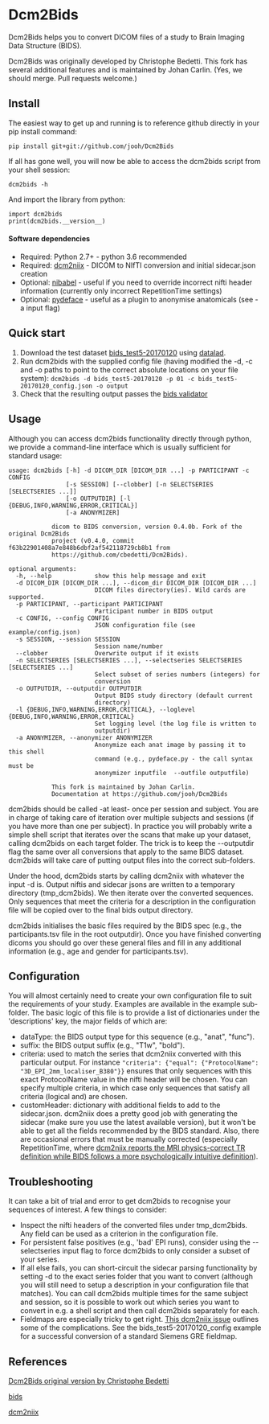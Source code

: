 # Dcm2Bids

Dcm2Bids helps you to convert DICOM files of a study to Brain Imaging Data Structure (BIDS).

Dcm2Bids was originally developed by Christophe Bedetti. This fork has several
additional features and is maintained by Johan Carlin. (Yes, we should merge. Pull
requests welcome.)

## Install

The easiest way to get up and running is to reference github directly in your pip
install command:

```
pip install git+git://github.com/jooh/Dcm2Bids
```

If all has gone well, you will now be able to access the dcm2bids script from your shell
session:

```
dcm2bids -h
```

And import the library from python:

```
import dcm2bids
print(dcm2bids.__version__)
```

#### Software dependencies

- Required: Python 2.7+ - python 3.6 recommended
- Required: [dcm2niix](https://github.com/rordenlab/dcm2niix) - DICOM to NIfTI conversion and initial sidecar.json creation
- Optional: [nibabel](https://github.com/nipy/nibabel) - useful if you need to override incorrect nifti header information (currently only incorrect RepetitionTime settings)
- Optional: [pydeface](https://github.com/poldracklab/pydeface) - useful as a plugin to anonymise anatomicals (see -a input flag)


## Quick start

1. Download the test dataset
  [bids_test5-20170120](http://datasets.datalad.org/?dir=/dicoms/dartmouth-phantoms/bids_test5-20170120)
  using [datalad](datalad.org).
2. Run dcm2bids with the supplied config file (having modified the -d, -c and -o paths to
  point to the correct absolute locations on your file system): `dcm2bids -d bids_test5-20170120 -p 01 -c bids_test5-20170120_config.json -o output`
3. Check that the resulting output passes the [bids validator](https://github.com/bids-standard/bids-validator)


## Usage

Although you can access dcm2bids functionality directly through python, we provide a command-line interface which is usually sufficient for standard usage:

```
usage: dcm2bids [-h] -d DICOM_DIR [DICOM_DIR ...] -p PARTICIPANT -c CONFIG
                [-s SESSION] [--clobber] [-n SELECTSERIES [SELECTSERIES ...]]
                [-o OUTPUTDIR] [-l {DEBUG,INFO,WARNING,ERROR,CRITICAL}]
                [-a ANONYMIZER]

            dicom to BIDS conversion, version 0.4.0b. Fork of the original Dcm2Bids
            project (v0.4.0, commit f63b22901408a7e848b6dbf2af542118729cb8b1 from
            https://github.com/cbedetti/Dcm2Bids).

optional arguments:
  -h, --help            show this help message and exit
  -d DICOM_DIR [DICOM_DIR ...], --dicom_dir DICOM_DIR [DICOM_DIR ...]
                        DICOM files directory(ies). Wild cards are supported.
  -p PARTICIPANT, --participant PARTICIPANT
                        Participant number in BIDS output
  -c CONFIG, --config CONFIG
                        JSON configuration file (see example/config.json)
  -s SESSION, --session SESSION
                        Session name/number
  --clobber             Overwrite output if it exists
  -n SELECTSERIES [SELECTSERIES ...], --selectseries SELECTSERIES [SELECTSERIES ...]
                        Select subset of series numbers (integers) for
                        conversion
  -o OUTPUTDIR, --outputdir OUTPUTDIR
                        Output BIDS study directory (default current
                        directory)
  -l {DEBUG,INFO,WARNING,ERROR,CRITICAL}, --loglevel {DEBUG,INFO,WARNING,ERROR,CRITICAL}
                        Set logging level (the log file is written to
                        outputdir)
  -a ANONYMIZER, --anonymizer ANONYMIZER
                        Anonymize each anat image by passing it to this shell
                        command (e.g., pydeface.py - the call syntax must be
                        anonymizer inputfile  --outfile outputfile)

            This fork is maintained by Johan Carlin.
            Documentation at https://github.com/jooh/Dcm2Bids
```

dcm2bids should be called -at least- once per session and subject. You are in charge of taking care of iteration over multiple subjects and sessions (if you have more than one per subject). In practice you will probably write a simple shell script that iterates over the scans that make up your dataset, calling dcm2bids on each target folder. The trick is to keep the --outputdir flag the same over all conversions that apply to the same BIDS dataset. dcm2bids will take care of putting output files into the correct sub-folders.

Under the hood, dcm2bids starts by calling dcm2niix with whatever the input -d is. Output niftis and sidecar jsons are written to a temporary directory (tmp_dcm2bids). We then iterate over the converted sequences. Only sequences that meet the criteria for a description in the configuration file will be copied over to the final bids output directory.

dcm2bids initialises the basic files required by the BIDS spec (e.g., the participants.tsv file in the root outputdir). Once you have finished converting dicoms you should go over these general files and fill in any additional information (e.g., age and gender for participants.tsv).

## Configuration

You will almost certainly need to create your own configuration file to suit the requirements of your study. Examples are available in the example sub-folder. The basic logic of this file is to provide a list of dictionaries under the 'descriptions' key, the major fields of which are:

* dataType: the BIDS output type for this sequence (e.g., "anat", "func").
* suffix: the BIDS output suffix (e.g., "T1w", "bold").
* criteria: used to match the series that dcm2niix converted with this particular output. For instance `"criteria": {"equal": {"ProtocolName": "3D_EPI_2mm_localiser_B380"}}` ensures that only sequences with this exact ProtocolName value in the nifti header will be chosen. You can specify multiple criteria, in which case only sequences that satisfy all criteria (logical and) are chosen.
* customHeader: dictionary with additional fields to add to the sidecar.json. dcm2niix does a pretty good job with generating the sidecar (make sure you use the latest available version), but it won't be able to get all the fields recommended by the BIDS standard. Also, there are occasional errors that must be manually corrected (especially RepetitionTime, where [dcm2niix reports the MRI physics-correct TR definition while BIDS follows a more psychologically intuitive definition](https://groups.google.com/forum/#!topic/bids-discussion/jPVb-4Ah29A)).

## Troubleshooting

It can take a bit of trial and error to get dcm2bids to recognise your sequences of interest. A few things to consider:

* Inspect the nifti headers of the converted files under tmp_dcm2bids. Any field can be used as a criterion in the configuration file.
* For persistent false positives (e.g., 'bad' EPI runs), consider using the --selectseries input flag to force dcm2bids to only consider a subset of your series.
* If all else fails, you can short-circuit the sidecar parsing functionality by setting -d to the exact series folder that you want to convert (although you will still need to setup a description in your configuration file that matches). You can call dcm2bids multiple times for the same subject and session, so it is possible to work out which series you want to convert in e.g. a shell script and then call dcm2bids separately for each.
* Fieldmaps are especially tricky to get right.  [This dcm2niix
  issue](https://github.com/rordenlab/dcm2niix/issues/139) outlines some of the
  complications. See the bids_test5-20170120_config
  example for a successful conversion of a standard Siemens GRE fieldmap.


## References
[Dcm2Bids original version by Christophe Bedetti](https://github.com/cbedetti/Dcm2Bids)

[bids](http://bids.neuroimaging.io/)

[dcm2niix](https://github.com/rordenlab/dcm2niix)
